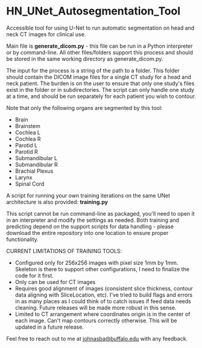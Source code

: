 # HN_UNet_Autosegmentation_Tool
 Accessible tool for using U-Net to run automatic segmentation on head and neck CT images for clinical use.
 
 
Main file is **generate_dicom.py** - this file can be run in a Python interpreter or by command-line. All other files/folders support this process and should be stored in the same working directory as generate_dicom.py.

The input for the process is a string of the path to a folder. This folder should contain the DICOM image files for a single CT study for a head and neck patient. The burden is on the user to ensure that only one study's files exist in the folder or in subdirectories. The script can only handle one study at a time, and should be run separately for each patient you wish to contour.

Note that only the following organs are segmented by this tool:
- Brain
- Brainstem
- Cochlea L
- Cochlea R
- Parotid L
- Parotid R
- Submandibular L
- Submandibular R
- Brachial Plexus
- Larynx
- Spinal Cord

A script for running your own training iterations on the same UNet architecture is also provided: **training.py**

This script cannot be run command-line as packaged, you'll need to open it in an interpreter and modify the settings as needed. Both training and predicting depend on the support scripts for data handling - please download the entire repository into one location to ensure proper functionality.

CURRENT LIMITATIONS OF TRAINING TOOLS:
- Configured only for 256x256 images with pixel size 1mm by 1mm. Skeleton is there to support other configurations, I need to finalize the code for it first.
- Only can be used for CT images
- Requires good alignment of images (consistent slice thickness, contour data aligning with SliceLocation, etc). I've tried to build flags and errors in as many places as I could think of to catch issues if feed data needs cleaning. Future releases will be made more robust in this sense.
- Limited to CT arrangement where coordinates origin is in the center of each image. Can't map contours correctly otherwise. This will be updated in a future release.

Feel free to reach out to me at johnasba@buffalo.edu with any feedback.
